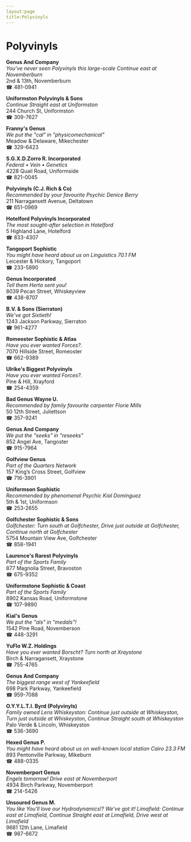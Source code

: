 ```yaml
---
layout:page
title:Polyvinyls
---
```

# Polyvinyls

**Genus And Company**  
_You've never seen Polyvinyls this large-scale 
Continue east at Novemberburn_  
2nd & 13th, Novemberburn  
☎ 481-0941



**Uniformston Polyvinyls & Sons**  
_Continue Straight east at Uniformston_  
244 Church St, Uniformston  
☎ 309-7627



**Franny's Genus**  
_We put the "cal" in "physicomechanical"_  
Meadow & Delaware, Mikechester  
☎ 329-6423



**S.G.X.D.Zorro R. Incorporated**  
_Federal • Vein • Genetics_  
4228 Quail Road, Uniformside  
☎ 821-0045



**Polyvinyls (C.J. Rich & Co)**  
_Recommended by your favourite Psychic Denice Berry_  
211 Narragansett Avenue, Deltatown  
☎ 651-0969



**Hotelford Polyvinyls Incorporated**  
_The most sought-after selection in Hotelford_  
5 Highland Lane, Hotelford  
☎ 833-4307



**Tangoport Sophistic**  
_You might have heard about us on Linguistics 70.1 FM_  
Leicester & Hickory, Tangoport  
☎ 233-5890



**Genus Incorporated**  
_Tell them Herta sent you!_  
8039 Pecan Street, Whiskeyview  
☎ 438-8707



**B.V. & Sons (Sierraton)**  
_We've got Sixtieth!_  
1243 Jackson Parkway, Sierraton  
☎ 961-4277



**Romeoster Sophistic & Atlas**  
_Have you ever wanted Forces?._  
7070 Hillside Street, Romeoster  
☎ 662-9389



**Ulrike's Biggest Polyvinyls**  
_Have you ever wanted Forces?._  
Pine & Hill, Xrayford  
☎ 254-4359



**Bad Genus Wayne U.**  
_Recommended by family favourite carpenter Florie Mills_  
50 12th Street, Juliettson  
☎ 357-9241



**Genus And Company**  
_We put the "seeks" in "reseeks"_  
852 Angel Ave, Tangoster  
☎ 915-7964



**Golfview Genus**  
_Part of the Quarters Network_  
157 King’s Cross Street, Golfview  
☎ 716-3901



**Uniformson Sophistic**  
_Recommended by phenomenal Psychic Kial Dominguez_  
5th & 1st, Uniformson  
☎ 253-2655



**Golfchester Sophistic & Sons**  
_Golfchester: Turn south at Golfchester, Drive just outside at Golfchester, Continue north at Golfchester_  
5754 Mountain View Ave, Golfchester  
☎ 858-1941



**Laurence's Rarest Polyvinyls**  
_Part of the Sports Family_  
877 Magnolia Street, Bravoston  
☎ 675-9352



**Uniformstone Sophistic & Coast**  
_Part of the Sports Family_  
8902 Kansas Road, Uniformstone  
☎ 107-9890



**Kial's Genus**  
_We put the "als" in "medals"!_  
1542 Pine Road, Novemberson  
☎ 448-3291



**YuFlo W.Z. Holdings**  
_Have you ever wanted Borscht? 
Turn north at Xraystone_  
Birch & Narragansett, Xraystone  
☎ 755-4765



**Genus And Company**  
_The biggest range west of Yankeefield_  
698 Park Parkway, Yankeefield  
☎ 959-7088



**O.Y.Y.L.T.I. Byrd (Polyvinyls)**  
_Family owned Lens 
Whiskeyston: Continue just outside at Whiskeyston, Turn just outside at Whiskeyston, Continue Straight south at Whiskeyston_  
Palo Verde & Lincoln, Whiskeyston  
☎ 536-3690



**Hexed Genus P.**  
_You might have heard about us on well-known local station Cairo 23.3 FM_  
893 Pentonville Parkway, Mikeburn  
☎ 488-0335



**Novemberport Genus**  
_Engels tomorrow! 
Drive east at Novemberport_  
4934 Birch Parkway, Novemberport  
☎ 214-5426



**Unsoured Genus M.**  
_You like You'll love our Hydrodynamics!? We've got it! 
Limafield: Continue east at Limafield, Continue Straight east at Limafield, Drive west at Limafield_  
9681 12th Lane, Limafield  
☎ 987-6672



